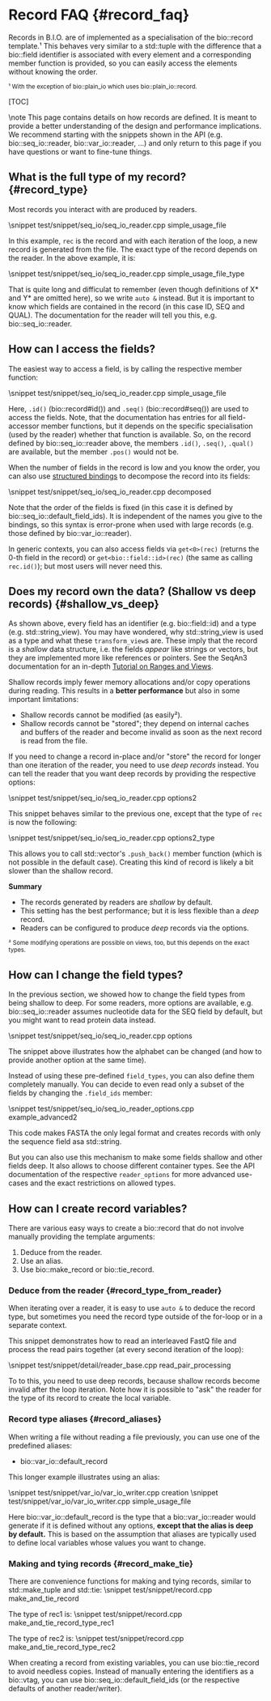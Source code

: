 # Record FAQ {#record_faq}

Records in B.I.O. are of implemented as a specialisation of the bio::record template.¹
This behaves very similar to a std::tuple with the difference that a bio::field identifier is associated with every
element and a corresponding member function is provided, so you can easily access the elements without knowing the order.

<small>¹ With the exception of bio::plain_io which uses bio::plain_io::record.</small>

[TOC]

\note This page contains details on how records are defined. It is meant to provide a better understanding of the design and performance implications. We recommend starting with the snippets shown in the API (e.g. bio::seq_io::reader, bio::var_io::reader, …) and only return to this page if you have questions or want to fine-tune things.

## What is the full type of my record? {#record_type}

Most records you interact with are produced by readers.

\snippet test/snippet/seq_io/seq_io_reader.cpp simple_usage_file

In this example, `rec` is the record and with each iteration of the loop, a new record is generated from the file. The exact type of the record depends on the reader. In the above example, it is:

\snippet test/snippet/seq_io/seq_io_reader.cpp simple_usage_file_type

That is quite long and difficulat to remember (even though definitions of X* and Y* are omitted here),
so we write `auto &` instead.
But it is important to know which fields are contained in the record (in this case ID, SEQ and QUAL).
The documentation for the reader will tell you this, e.g. bio::seq_io::reader.

## How can I access the fields?

The easiest way to access a field, is by calling the respective member function:

\snippet test/snippet/seq_io/seq_io_reader.cpp simple_usage_file

Here, `.id()` (bio::record#id()) and `.seq()` (bio::record#seq()) are used to access the fields. Note, that the
documentation has entries for all field-accessor member functions, but it depends on the specific specialisation
(used by the reader) whether that function is available.
So, on the record defined by bio::seq_io::reader above, the members `.id()`, `.seq()`, `.qual()` are available, but
the member `.pos()` would not be.

When the number of fields in the record is low and you know the order, you can also use
[structured bindings](https://en.cppreference.com/w/cpp/language/structured_binding)
to decompose the record into its fields:

\snippet test/snippet/seq_io/seq_io_reader.cpp decomposed

Note that the order of the fields is fixed (in this case it is defined by bio::seq_io::default_field_ids).
It is independent of the names you give to the bindings, so this syntax is error-prone when used with large records
(e.g. those defined by bio::var_io::reader).

In generic contexts, you can also access fields via `get<0>(rec)` (returns the 0-th field in the record) or
`get<bio::field::id>(rec)` (the same as calling `rec.id()`); but most users will never need this.


## Does my record own the data? (Shallow vs deep records) {#shallow_vs_deep}

As shown above, every field has an identifier (e.g. bio::field::id) and a type (e.g. std::string_view).
You may have wondered, why std::string_view is used as a type and what these `transform_view`s are.
These imply that the record is a *shallow* data structure, i.e. the fields *appear* like strings or vectors, but they
are implemented more like references or pointers.
See the SeqAn3 documentation for an in-depth [Tutorial on Ranges and Views](http://docs.seqan.de/seqan/3-master-user/tutorial_ranges.html).

Shallow records imply fewer memory allocations and/or copy operations during reading. This results in a **better
performance** but also in some important limitations:

* Shallow records cannot be modified (as easily²).
* Shallow records cannot be "stored"; they depend on internal caches and buffers of the reader and become invalid
as soon as the next record is read from the file.


If you need to change a record in-place and/or "store" the record for longer than one iteration of the reader, you need to use *deep records* instead.
You can tell the reader that you want deep records by providing the respective options:

\snippet test/snippet/seq_io/seq_io_reader.cpp options2

This snippet behaves similar to the previous one, except that the type of `rec` is now the following:

\snippet test/snippet/seq_io/seq_io_reader.cpp options2_type

This allows you to call std::vector's `.push_back()` member function (which is not possible in the default case).
Creating this kind of record is likely a bit slower than the shallow record.

**Summary**

* The records generated by readers are *shallow* by default.
* This setting has the best performance; but it is less flexible than a *deep* record.
* Readers can be configured to produce *deep* records via the options.

<small>² Some modifying operations are possible on views, too, but this depends on the exact types.</small>

## How can I change the field types?

In the previous section, we showed how to change the field types from being shallow to deep.
For some readers, more options are available, e.g. bio::seq_io::reader assumes nucleotide data for the SEQ field by default, but you might want to read protein data instead.

\snippet test/snippet/seq_io/seq_io_reader.cpp options

The snippet above illustrates how the alphabet can be changed (and how to provide another option at the same time).

Instead of using these pre-defined `field_types`, you can also define them completely manually. You can decide to even read only a subset of the fields by changing the `.field_ids` member:

\snippet test/snippet/seq_io/seq_io_reader_options.cpp example_advanced2

This code makes FASTA the only legal format and creates records with only the sequence field asa std::string.

But you can also use this mechanism to make some fields shallow and other fields deep. It also allows
to choose different container types.
See the API documentation of the respective `reader_options` for more advanced use-cases and the
exact restrictions on allowed types.

## How can I create record variables?

There are various easy ways to create a bio::record that do not involve manually providing the template arguments:

1. Deduce from the reader.
2. Use an alias.
3. Use bio::make_record or bio::tie_record.

### Deduce from the reader {#record_type_from_reader}

When iterating over a reader, it is easy to use `auto &` to deduce the record type, but sometimes you need
the record type outside of the for-loop or in a separate context.

This snippet demonstrates how to read an interleaved FastQ file and process the read pairs together (at every second iteration of the loop):

\snippet test/snippet/detail/reader_base.cpp read_pair_processing

To to this, you need to use deep records, because shallow records become invalid after the loop iteration.
Note how it is possible to "ask" the reader for the type of its record to create the local variable.

### Record type aliases {#record_aliases}

When writing a file without reading a file previously, you can use one of the predefined aliases:

* bio::var_io::default_record

This longer example illustrates using an alias:

\snippet test/snippet/var_io/var_io_writer.cpp creation
\snippet test/snippet/var_io/var_io_writer.cpp simple_usage_file

Here bio::var_io::default_record is the type that a bio::var_io::reader would generate if it is defined without any options, **except that the alias is deep by default.**
This is based on the assumption that aliases are typically used to define local variables whose values you want to change.

### Making and tying records {#record_make_tie}

There are convenience functions for making and tying records, similar to std::make_tuple and std::tie:
\snippet test/snippet/record.cpp make_and_tie_record

The type of rec1 is:
\snippet test/snippet/record.cpp make_and_tie_record_type_rec1

The type of rec2 is:
\snippet test/snippet/record.cpp make_and_tie_record_type_rec2

When creating a record from existing variables, you can use bio::tie_record to avoid needless copies.
Instead of manually entering the identifiers as a bio::vtag, you can use bio::seq_io::default_field_ids (or the respective defaults of another reader/writer).
